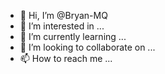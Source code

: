 - 👋 Hi, I’m @Bryan-MQ
- 👀 I’m interested in ...
- 🌱 I’m currently learning ...
- 💞️ I’m looking to collaborate on ...
- 📫 How to reach me ...

<!---
Bryan-MQ/Bryan-MQ is a ✨ special ✨ repository because its `README.md` (this file) appears on your GitHub profile.
You can click the Preview link to take a look at your changes.
--->
